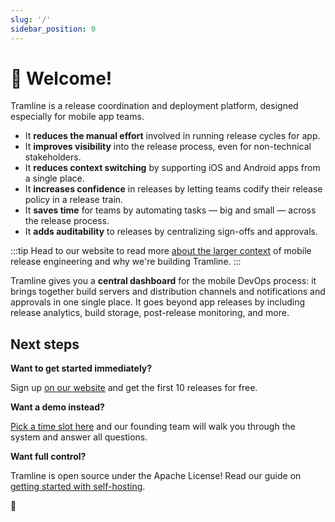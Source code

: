 ```yaml
---
slug: '/'
sidebar_position: 0
---
```


# 👋 Welcome!

Tramline is a release coordination and deployment platform, designed especially for mobile app teams.

- It **reduces the manual effort** involved in running release cycles for app.
- It **improves visibility** into the release process, even for non-technical stakeholders.
- It **reduces context switching** by supporting iOS and Android apps from a single place.
- It **increases confidence** in releases by letting teams codify their release policy in a release train.
- It **saves time** for teams by automating tasks — big and small — across the release process.
- It **adds auditability** to releases by centralizing sign-offs and approvals.

:::tip
Head to our website to read more [about the larger context](https://tramline.app/why) of mobile release engineering and why we're building Tramline.
:::

Tramline gives you a **central dashboard** for the mobile DevOps process: it brings together build servers and distribution channels and notifications and approvals in one single place. It goes beyond app releases by including release analytics, build storage, post-release monitoring, and more.

## Next steps

**Want to get started immediately?**

Sign up [on our website](https://tramline.dev/users/sign_up) and get the first 10 releases for free.

**Want a demo instead?**

[Pick a time slot here](https://calendly.com/tramline/45/) and our founding team will walk you through the system and answer all questions.

**Want full control?**

Tramline is open source under the Apache License! Read our guide on [getting started with self-hosting](https://github.com/tramlinehq/tramline#how-to-self-host-%EF%B8%8F).

🚃
